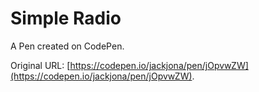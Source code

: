 # Simple Radio

A Pen created on CodePen.

Original URL: [https://codepen.io/jackjona/pen/jOpvwZW](https://codepen.io/jackjona/pen/jOpvwZW).

